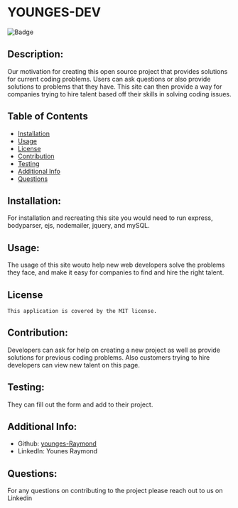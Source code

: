 # YOUNGES-DEV
  
  ![Badge](https://img.shields.io/badge/License-MIT-blue.svg)


  ## Description:
  Our motivation for creating this open source project that provides solutions for current coding problems. Users can ask questions or also provide solutions to problems that they have. This site can then provide a way for companies trying to hire talent based off their skills in solving coding issues.
  

  ## Table of Contents 
  - [Installation](#installation)
  - [Usage](#usage)
  - [License](#license)
  - [Contribution](#contribution)
  - [Testing](#testing)
  - [Additional Info](#additional-info)
  - [Questions](#questions)
  ## Installation:
  For installation and recreating this site you would need to run express, bodyparser, ejs, nodemailer, jquery, and mySQL. 
  ## Usage:
  The usage of this site wouto help new web developers solve the problems they face, and make it easy for companies to find and hire the right talent.

  ## License
    This application is covered by the MIT license.

  ## Contribution:
  Developers can ask for help on creating a new project as well as provide solutions for previous coding problems. Also customers trying to hire developers can view new talent on this page.
  ## Testing:
  They can fill out the form and add to their project.
  ## Additional Info:
  - Github: [younges-Raymond](https://github.com/younges-Raymond)
  - LinkedIn: Younes Raymond
  ## Questions:
  For any questions on contributing to the project please reach out to us on Linkedin